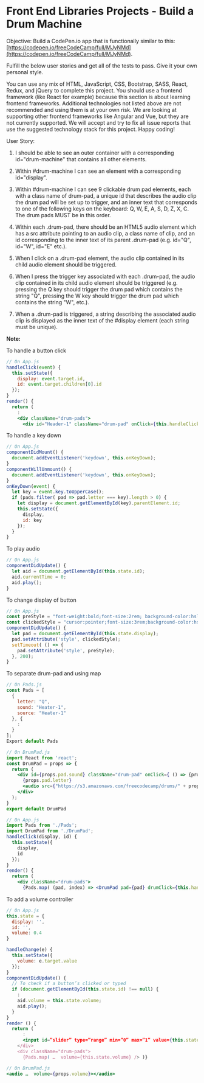 # Front End Libraries Projects - Build a Drum Machine

Objective: Build a CodePen.io app that is functionally similar to this: [https://codepen.io/freeCodeCamp/full/MJyNMd](https://codepen.io/freeCodeCamp/full/MJyNMd).

Fulfill the below user stories and get all of the tests to pass. Give it your own personal style.

You can use any mix of HTML, JavaScript, CSS, Bootstrap, SASS, React, Redux, and jQuery to complete this project. You should use a frontend framework (like React for example) because this section is about learning frontend frameworks. Additional technologies not listed above are not recommended and using them is at your own risk. We are looking at supporting other frontend frameworks like Angular and Vue, but they are not currently supported. We will accept and try to fix all issue reports that use the suggested technology stack for this project. Happy coding!

User Story:

1. I should be able to see an outer container with a corresponding id="drum-machine" that contains all other elements.

2. Within #drum-machine I can see an element with a corresponding id="display".

3. Within #drum-machine I can see 9 clickable drum pad elements, each with a class name of drum-pad, a unique id that describes the audio clip the drum pad will be set up to trigger, and an inner text that corresponds to one of the following keys on the keyboard: Q, W, E, A, S, D, Z, X, C. The drum pads MUST be in this order.

4. Within each .drum-pad, there should be an HTML5 audio element which has a src attribute pointing to an audio clip, a class name of clip, and an id corresponding to the inner text of its parent .drum-pad (e.g. id="Q", id="W", id="E" etc.).

5. When I click on a .drum-pad element, the audio clip contained in its child audio element should be triggered.

6. When I press the trigger key associated with each .drum-pad, the audio clip contained in its child audio element should be triggered (e.g. pressing the Q key should trigger the drum pad which contains the string "Q", pressing the W key should trigger the drum pad which contains the string "W", etc.).

7. When a .drum-pad is triggered, a string describing the associated audio clip is displayed as the inner text of the #display element (each string must be unique).

**Note:**

To handle a button click

```jsx
// On App.js
handleClick(event) {
  this.setState({
    display: event.target.id,
    id: event.target.children[0].id
  });
}
render() {
  return (
    :
    <div className="drum-pads">
      <div id="Header-1" className="drum-pad" onClick={this.handleClick}>
```

To handle a key down

```jsx
// On App.js
componentDidMount() {
  document.addEventListener('keydown', this.onKeyDown);
}
componentWillUnmount() {
  document.addEventListener('keydown', this.onKeyDown);
}
onKeyDown(event) {
  let key = event.key.toUpperCase();
  if (pads.filter( pad => pad.letter === key).length > 0) {
    let display = document.getElementById(key).parentElement.id;
    this.setState({
      display,
      id: key
    });
  }
}
```

To play audio

```jsx
// On App.js
componentDidUpdate() {
  let aid = document.getElementById(this.state.id);
  aid.currentTime = 0;
  aid.play();
}
```

To change display of button

```jsx
// On App.js
const preStyle = "font-weight:bold;font-size:2rem; background-color:hsl(150,100%,25%); color:hsl(150,100%,97%);box-shadow:4px 4px 3px hsl(150,100%,10%);border-radius:5px;";
const clickedStyle = "cursor:pointer;font-size:3rem;background-color:hsl(150,100%,40%)";
componentDidUpdate() {
  let pad = document.getElementById(this.state.display);
  pad.setAttribute('style', clickedStyle);
  setTimeout( () => {
    pad.setAttribute('style', preStyle);
  }, 200);
}
```

To separate drum-pad and using map

```jsx
// On Pads.js
const Pads = [
  {
    letter: "Q",
    sound: "Heater-1",
    source: "Heater-1"
  }, {
    :
  }
];
Export default Pads

// On DrumPad.js
import React from 'react';
const DrumPad = props => {
  return (
    <div id={props.pad.sound} className="drum-pad" onClick={ () => {props.drumClick(props.pad.sound, props.pad.letter)}}>
      {props.pad.letter}
      <audio src={"https://s3.amazonaws.com/freecodecamp/drums/" + props.pad.source + ".mp3"} type="audio/mpeg" className="clip" id={props.pad.letter}></audio>
    </div>
  );
}
export default DrumPad

// On App.js
import Pads from './Pads';
import DrumPad from './DrumPad';
handleClick(display, id) {
  this.setState({
    display,
    id
  });
}
render() {
  return (
    <div className="drum-pads">
      {Pads.map( (pad, index) => <DrumPad pad={pad} drumClick={this.handleClick} key={index} />
```

To add a volume controller

```jsx
// On App.js
this.state = {
  display: '',
  id: '',
  volume: 0.4
}

handleChange(e) {
  this.setState({
    volume: e.target.value
  });
}
componentDidUpdate() {
  // To check if a button’s clicked or typed
  if (document.getElementById(this.state.id) !== null) {  
    :
    aid.volume = this.state.volume;
    aid.play();
  }
}
render () {
  return (
      :
      <input id=”slider” type=”range” min=”0” max=”1” value={this.state.volume} onChange={this.handleChange} step=”0.2” />
    </div>
    <div className="drum-pads">
      {Pads.map( …  volume={this.state.volume} /> )}

// On DrumPad.js
<audio …  volume={props.volume}></audio>
```
